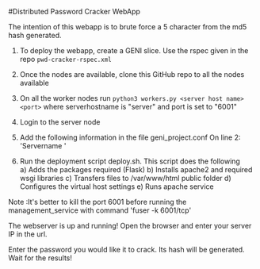 

#Distributed Password Cracker WebApp


The intention of this webapp is to brute force a 5 character from the md5 hash generated. 

1) To deploy the webapp, create a GENI slice. Use the rspec given in the repo `pwd-cracker-rspec.xml`

2) Once the nodes are available, clone this GitHub repo to all the nodes available

3) On all the worker nodes run `python3 workers.py <server host name> <port>` where serverhostname is "server" and port is set to "6001"

4) Login to the server node

5) Add the following information in the file geni_project.conf 
    On line 2: 'Servername    <Your server IP address>'

6) Run the deployment script deploy.sh. This script does the following  
     a)  Adds the packages required (Flask) 
     b)  Installs apache2 and required wsgi libraries
     c)  Transfers files to /var/www/html public folder 
     d)  Configures the virtual host settings
     e)  Runs apache service
     
Note :It's better to kill the port 6001 before running the management_service
with command 'fuser -k 6001/tcp'

The webserver is up and running! Open the browser and enter your server IP in the url.  

Enter the password you would like it to crack. Its hash will be generated. Wait for the results!  
 





     

     





